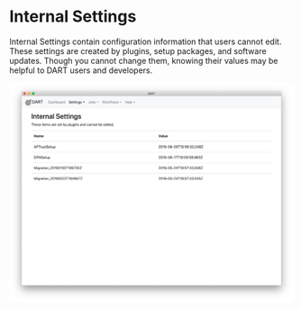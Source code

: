 # Internal Settings

Internal Settings contain configuration information that users cannot edit. These settings are created by plugins, setup packages, and software updates. Though you cannot change them, knowing their values may be helpful to DART users and developers.

![List of Internal Settings](../../img/settings/internal_settings/list.png)
